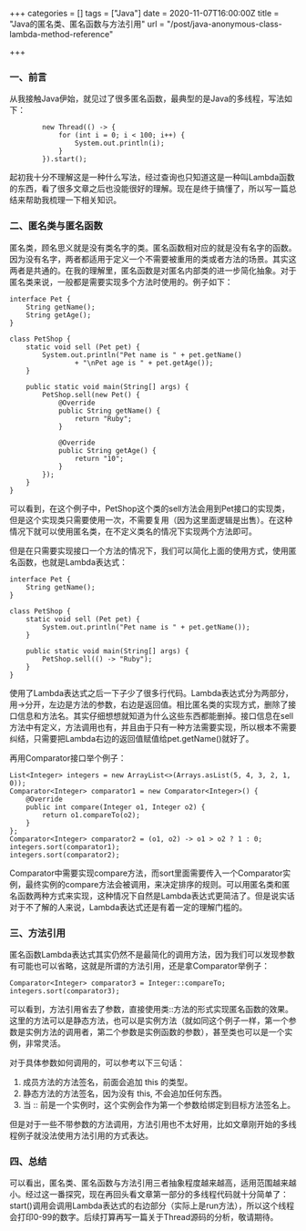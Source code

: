 +++
categories = []
tags = ["Java"]
date = 2020-11-07T16:00:00Z
title = "Java的匿名类、匿名函数与方法引用"
url = "/post/java-anonymous-class-lambda-method-reference"

+++
### 一、前言

从我接触Java伊始，就见过了很多匿名函数，最典型的是Java的多线程，写法如下：

            new Thread(() -> {
                for (int i = 0; i < 100; i++) {
                    System.out.println(i);
                }
            }).start();

起初我十分不理解这是一种什么写法，经过查询也只知道这是一种叫Lambda函数的东西，看了很多文章之后也没能很好的理解。现在是终于搞懂了，所以写一篇总结来帮助我梳理一下相关知识。

### 二、匿名类与匿名函数

匿名类，顾名思义就是没有类名字的类。匿名函数相对应的就是没有名字的函数。因为没有名字，两者都适用于定义一个不需要被重用的类或者方法的场景。其实这两者是共通的。在我的理解里，匿名函数是对匿名内部类的进一步简化抽象。对于匿名类来说，一般都是需要实现多个方法时使用的。例子如下：

    interface Pet {
        String getName();
        String getAge();
    }
    
    class PetShop {
        static void sell (Pet pet) {
            System.out.println("Pet name is " + pet.getName()
                    + "\nPet age is " + pet.getAge());
        }
    
        public static void main(String[] args) {
            PetShop.sell(new Pet() {
                @Override
                public String getName() {
                    return "Ruby";
                }
    
                @Override
                public String getAge() {
                    return "10";
                }
            });
        }
    }

可以看到，在这个例子中，PetShop这个类的sell方法会用到Pet接口的实现类，但是这个实现类只需要使用一次，不需要复用（因为这里面逻辑是出售）。在这种情况下就可以使用匿名类，在不定义类名的情况下实现两个方法即可。

但是在只需要实现接口一个方法的情况下，我们可以简化上面的使用方式，使用匿名函数，也就是Lambda表达式：

    interface Pet {
        String getName();
    }
    
    class PetShop {
        static void sell (Pet pet) {
            System.out.println("Pet name is " + pet.getName());
        }
    
        public static void main(String[] args) {
            PetShop.sell(() -> "Ruby");
        }
    }

使用了Lambda表达式之后一下子少了很多行代码。Lambda表达式分为两部分，用->分开，左边是方法的参数，右边是返回值。相比匿名类的实现方式，删除了接口信息和方法名。其实仔细想想就知道为什么这些东西都能删掉。接口信息在sell方法中有定义，方法调用也有，并且由于只有一种方法需要实现，所以根本不需要纠结，只需要把Lambda右边的返回值赋值给pet.getName()就好了。

再用Comparator接口举个例子：

    List<Integer> integers = new ArrayList<>(Arrays.asList(5, 4, 3, 2, 1, 0));
    Comparator<Integer> comparator1 = new Comparator<Integer>() {
        @Override
        public int compare(Integer o1, Integer o2) {
            return o1.compareTo(o2);
        }
    };
    Comparator<Integer> comparator2 = (o1, o2) -> o1 > o2 ? 1 : 0;
    integers.sort(comparator1);
    integers.sort(comparator2);

Comparator中需要实现compare方法，而sort里面需要传入一个Comparator实例，最终实例的compare方法会被调用，来决定排序的规则。可以用匿名类和匿名函数两种方式来实现，这种情况下自然是Lambda表达式更简洁了。但是说实话对于不了解的人来说，Lambda表达式还是有着一定的理解门槛的。

### 三、方法引用

匿名函数Lambda表达式其实仍然不是最简化的调用方法，因为我们可以发现参数有可能也可以省略，这就是所谓的方法引用，还是拿Comparator举例子：

    Comparator<Integer> comparator3 = Integer::compareTo;
    integers.sort(comparator3);

可以看到，方法引用省去了参数，直接使用类::方法的形式实现匿名函数的效果。这里的方法可以是静态方法，也可以是实例方法（就如同这个例子一样，第一个参数是实例方法的调用者，第二个参数是实例函数的参数），甚至类也可以是一个实例，非常灵活。

对于具体参数如何调用的，可以参考以下三句话：

1. 成员方法的方法签名，前面会追加 this 的类型。
2. 静态方法的方法签名，因为没有 this, 不会追加任何东西。
3. 当 :: 前是一个实例时，这个实例会作为第一个参数给绑定到目标方法签名上。

但是对于一些不带参数的方法调用，方法引用也不太好用，比如文章刚开始的多线程例子就没法使用方法引用的方式表达。

### 四、总结

可以看出，匿名类、匿名函数与方法引用三者抽象程度越来越高，适用范围越来越小。经过这一番探究，现在再回头看文章第一部分的多线程代码就十分简单了：start()调用会调用Lambda表达式的右边部分（实际上是run方法），所以这个线程会打印0-99的数字。后续打算再写一篇关于Thread源码的分析，敬请期待。
